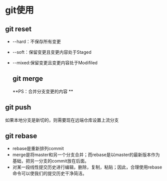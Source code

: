 # git使用

## git reset



* --hard：不保存所有变更

* --soft：保留变更且变更内容处于Staged

* --mixed:保留变更且变更内容处于Modifiled

  ## git merge

  **PS：合并分支变更的内容 ** 

## git push

如果本地分支是新切的，则需要现在远端仓库设置上流分支

##  git rebase

* rebase是重新排列commit
* merge是将master和另一个分支合并；而rebase是以master的最新版本作为基础，把另一分支的commit放在后面。
* 对某一段线性提交历史进行编辑，删除，复制，粘贴；因此，合理使用rebase命令可以使我们的提交历史干净简洁。

